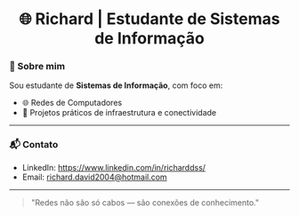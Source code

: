 <h1 align="center">🌐 Richard | Estudante de Sistemas de Informação</h1>

### 🧠 Sobre mim

Sou estudante de **Sistemas de Informação**, com foco em:

- 🌐 Redes de Computadores
- 📡 Projetos práticos de infraestrutura e conectividade

---

### 📬 Contato

- LinkedIn: https://www.linkedin.com/in/richarddss/
- Email: richard.david2004@hotmail.com

---

> "Redes não são só cabos — são conexões de conhecimento."

